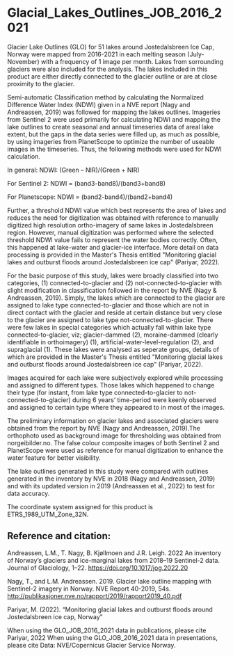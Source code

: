 # Glacial_Lakes_Outlines_JOB_2016_2021
Glacier Lake Outlines (GLO) for 51 lakes around Jostedalsbreen Ice Cap, Norway were mapped from 2016-2021 in each melting season (July-November) with a frequency of 1 image per month.
Lakes from sorrounding glaciers were also included for the analysis. The lakes included in this product are either directly connected to the glacier outline or are at close proximity to the glacier. 

Semi-automatic Classification method by calculating the Normalized Difference Water Index (NDWI) given in a NVE report (Nagy and Andreassen, 2019) was followed for mapping the lakes outlines.
Imageries from Sentinel 2 were used primarily for calculating NDWI and mapping the lake outlines to create seasonal and annual timeseries data of areal lake extent, but the gaps in the
data series were filled up, as much as possible, by using imageries from PlanetScope to optimize the number of useable images in the timeseries. Thus, the following methods were used for NDWI calculation.

In general:
NDWI: (Green – NIR)/(Green + NIR)

For Sentinel 2:
NDWI = (band3-band8)/(band3+band8)

For Planetscope:
NDWI = (band2-band4)/(band2+band4)

Further, a threshold NDWI value which best represents the area of lakes and reduces the need for digitization was obtained with reference to manually digitized high
resolution ortho-imagery of same lakes in Jostedalsbreen region. However, manual digitization was performed where the selected threshold NDWI value fails to represent the water bodies correctly. 
Often, this happened at lake-water and glacier-ice interface. More detail on data processing is provided in the Master's Thesis entitled "Monitoring glacial lakes and outburst floods around 
Jostedalsbreen ice cap" (Pariyar, 2022).

For the basic purpose of this study, lakes were broadly classified into two categories, (1) connected-to-glacier and (2) not-connected-to-glacier with slight modification
in classification followed in the report by NVE (Nagy & Andreassen, 2019). Simply, the lakes which are connected to the glacier are assigned to lake type connected-to-glacier 
and those which are not in direct contact with the glacier and reside at certain distance but very close to the glacier are assigned to lake type not-connected-to-glacier. There were few lakes in special categories 
which actually fall within lake type connected-to-glacier, viz; glacier-dammed (2), moraine-dammed (clearly identifiable in orthoimagery) (1), artificial-water-level-regulation (2), and supraglacial (1). 
These lakes were analysed as seperate groups, details of which are provided in the Master's Thesis entitled "Monitoring glacial lakes and outburst floods around Jostedalsbreen ice cap" (Pariyar, 2022).

Images acquired for each lake were subjectively explored while processing and assigned to different types. Those lakes which happened to change their type 
(for instant, from lake type connected-to-glacier to not-connected-to-glacier) during 6 years’ time-period were keenly observed and assigned to certain type where they appeared to 
in most of the images.

The preliminary information on glacier lakes and associated glaciers were obtained from the report by NVE (Nagy and Andreassen, 2019).The orthophoto used as background image for thresholding was 
obtained from norgeibilder.no. The false colour composite images of both Sentinel 2 and PlanetScope were used as reference for manual digitization to enhance the water feature for better visibility. 

The lake outlines generated in this study were compared with outlines generated in the inventory by NVE in 2018 (Nagy and Andreassen, 2019) and with its updated version 
in 2019 (Andreassen et al., 2022) to test for data accuracy.

The coordinate system assigned for this product is ETRS_1989_UTM_Zone_32N.


Reference and citation:
-----------------------
Andreassen, L.M., T. Nagy, B. Kjøllmoen and J.R. Leigh. 2022
An inventory of Norway’s glaciers and ice-marginal lakes from 2018–19 Sentinel-2 data.
Journal of Glaciology, 1–22. https://doi.org/10.1017/jog.2022.20

Nagy, T., and L.M. Andreassen. 2019. 
Glacier lake outline mapping with Sentinel-2 imagery in Norway. 
NVE Report 40-2019, 54s.
http://publikasjoner.nve.no/rapport/2019/rapport2019_40.pdf

Pariyar, M. (2022). “Monitoring glacial lakes and outburst floods around Jostedalsbreen ice cap, Norway”


When using the GLO_JOB_2016_2021 data in publications, please cite Pariyar, 2022
When using the GLO_JOB_2016_2021 data in presentations, please cite Data: NVE/Copernicus Glacier Service Norway.
